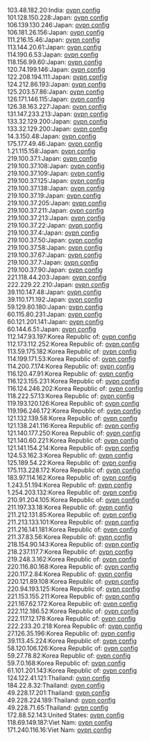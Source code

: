 103.48.182.20:India: [ovpn config](vpn/103_48_182_20.ovpn)  
101.128.150.228:Japan: [ovpn config](vpn/101_128_150_228.ovpn)  
106.139.130.246:Japan: [ovpn config](vpn/106_139_130_246.ovpn)  
106.181.26.156:Japan: [ovpn config](vpn/106_181_26_156.ovpn)  
111.216.15.46:Japan: [ovpn config](vpn/111_216_15_46.ovpn)  
113.144.20.61:Japan: [ovpn config](vpn/113_144_20_61.ovpn)  
114.190.6.53:Japan: [ovpn config](vpn/114_190_6_53.ovpn)  
118.156.99.60:Japan: [ovpn config](vpn/118_156_99_60.ovpn)  
120.74.199.146:Japan: [ovpn config](vpn/120_74_199_146.ovpn)  
122.208.194.111:Japan: [ovpn config](vpn/122_208_194_111.ovpn)  
124.212.86.193:Japan: [ovpn config](vpn/124_212_86_193.ovpn)  
125.203.57.86:Japan: [ovpn config](vpn/125_203_57_86.ovpn)  
126.171.146.115:Japan: [ovpn config](vpn/126_171_146_115.ovpn)  
126.38.163.227:Japan: [ovpn config](vpn/126_38_163_227.ovpn)  
131.147.233.213:Japan: [ovpn config](vpn/131_147_233_213.ovpn)  
133.32.129.200:Japan: [ovpn config](vpn/133_32_129_200.ovpn)  
133.32.129.200:Japan: [ovpn config](vpn/133_32_129_200.ovpn)  
14.3.150.48:Japan: [ovpn config](vpn/14_3_150_48.ovpn)  
175.177.49.46:Japan: [ovpn config](vpn/175_177_49_46.ovpn)  
1.21.115.158:Japan: [ovpn config](vpn/1_21_115_158.ovpn)  
219.100.37.1:Japan: [ovpn config](vpn/219_100_37_1.ovpn)  
219.100.37.108:Japan: [ovpn config](vpn/219_100_37_108.ovpn)  
219.100.37.109:Japan: [ovpn config](vpn/219_100_37_109.ovpn)  
219.100.37.125:Japan: [ovpn config](vpn/219_100_37_125.ovpn)  
219.100.37.138:Japan: [ovpn config](vpn/219_100_37_138.ovpn)  
219.100.37.19:Japan: [ovpn config](vpn/219_100_37_19.ovpn)  
219.100.37.205:Japan: [ovpn config](vpn/219_100_37_205.ovpn)  
219.100.37.211:Japan: [ovpn config](vpn/219_100_37_211.ovpn)  
219.100.37.213:Japan: [ovpn config](vpn/219_100_37_213.ovpn)  
219.100.37.22:Japan: [ovpn config](vpn/219_100_37_22.ovpn)  
219.100.37.4:Japan: [ovpn config](vpn/219_100_37_4.ovpn)  
219.100.37.50:Japan: [ovpn config](vpn/219_100_37_50.ovpn)  
219.100.37.58:Japan: [ovpn config](vpn/219_100_37_58.ovpn)  
219.100.37.67:Japan: [ovpn config](vpn/219_100_37_67.ovpn)  
219.100.37.7:Japan: [ovpn config](vpn/219_100_37_7.ovpn)  
219.100.37.90:Japan: [ovpn config](vpn/219_100_37_90.ovpn)  
221.118.44.203:Japan: [ovpn config](vpn/221_118_44_203.ovpn)  
222.229.22.210:Japan: [ovpn config](vpn/222_229_22_210.ovpn)  
39.110.147.48:Japan: [ovpn config](vpn/39_110_147_48.ovpn)  
39.110.171.192:Japan: [ovpn config](vpn/39_110_171_192.ovpn)  
59.129.80.180:Japan: [ovpn config](vpn/59_129_80_180.ovpn)  
60.115.80.231:Japan: [ovpn config](vpn/60_115_80_231.ovpn)  
60.121.201.141:Japan: [ovpn config](vpn/60_121_201_141.ovpn)  
60.144.6.51:Japan: [ovpn config](vpn/60_144_6_51.ovpn)  
112.147.93.197:Korea Republic of: [ovpn config](vpn/112_147_93_197.ovpn)  
112.173.112.252:Korea Republic of: [ovpn config](vpn/112_173_112_252.ovpn)  
113.59.175.182:Korea Republic of: [ovpn config](vpn/113_59_175_182.ovpn)  
114.199.171.53:Korea Republic of: [ovpn config](vpn/114_199_171_53.ovpn)  
114.200.7.174:Korea Republic of: [ovpn config](vpn/114_200_7_174.ovpn)  
116.120.47.91:Korea Republic of: [ovpn config](vpn/116_120_47_91.ovpn)  
116.123.155.231:Korea Republic of: [ovpn config](vpn/116_123_155_231.ovpn)  
116.124.246.202:Korea Republic of: [ovpn config](vpn/116_124_246_202.ovpn)  
118.222.57.13:Korea Republic of: [ovpn config](vpn/118_222_57_13.ovpn)  
119.193.120.126:Korea Republic of: [ovpn config](vpn/119_193_120_126.ovpn)  
119.196.246.172:Korea Republic of: [ovpn config](vpn/119_196_246_172.ovpn)  
121.132.139.58:Korea Republic of: [ovpn config](vpn/121_132_139_58.ovpn)  
121.138.241.116:Korea Republic of: [ovpn config](vpn/121_138_241_116.ovpn)  
121.140.177.250:Korea Republic of: [ovpn config](vpn/121_140_177_250.ovpn)  
121.140.60.221:Korea Republic of: [ovpn config](vpn/121_140_60_221.ovpn)  
121.141.154.214:Korea Republic of: [ovpn config](vpn/121_141_154_214.ovpn)  
124.53.162.3:Korea Republic of: [ovpn config](vpn/124_53_162_3.ovpn)  
125.189.54.22:Korea Republic of: [ovpn config](vpn/125_189_54_22.ovpn)  
175.113.228.172:Korea Republic of: [ovpn config](vpn/175_113_228_172.ovpn)  
183.97.114.162:Korea Republic of: [ovpn config](vpn/183_97_114_162.ovpn)  
1.243.51.194:Korea Republic of: [ovpn config](vpn/1_243_51_194.ovpn)  
1.254.203.132:Korea Republic of: [ovpn config](vpn/1_254_203_132.ovpn)  
210.91.204.105:Korea Republic of: [ovpn config](vpn/210_91_204_105.ovpn)  
211.197.33.18:Korea Republic of: [ovpn config](vpn/211_197_33_18.ovpn)  
211.212.131.85:Korea Republic of: [ovpn config](vpn/211_212_131_85.ovpn)  
211.213.133.101:Korea Republic of: [ovpn config](vpn/211_213_133_101.ovpn)  
211.216.141.181:Korea Republic of: [ovpn config](vpn/211_216_141_181.ovpn)  
211.37.83.56:Korea Republic of: [ovpn config](vpn/211_37_83_56.ovpn)  
218.154.90.143:Korea Republic of: [ovpn config](vpn/218_154_90_143.ovpn)  
218.237.117.7:Korea Republic of: [ovpn config](vpn/218_237_117_7.ovpn)  
219.248.3.162:Korea Republic of: [ovpn config](vpn/219_248_3_162.ovpn)  
220.116.80.168:Korea Republic of: [ovpn config](vpn/220_116_80_168.ovpn)  
220.117.2.84:Korea Republic of: [ovpn config](vpn/220_117_2_84.ovpn)  
220.121.89.108:Korea Republic of: [ovpn config](vpn/220_121_89_108.ovpn)  
220.94.193.125:Korea Republic of: [ovpn config](vpn/220_94_193_125.ovpn)  
221.153.155.211:Korea Republic of: [ovpn config](vpn/221_153_155_211.ovpn)  
221.167.62.172:Korea Republic of: [ovpn config](vpn/221_167_62_172.ovpn)  
222.112.186.52:Korea Republic of: [ovpn config](vpn/222_112_186_52.ovpn)  
222.117.12.178:Korea Republic of: [ovpn config](vpn/222_117_12_178.ovpn)  
222.233.20.218:Korea Republic of: [ovpn config](vpn/222_233_20_218.ovpn)  
27.126.35.196:Korea Republic of: [ovpn config](vpn/27_126_35_196.ovpn)  
39.113.45.224:Korea Republic of: [ovpn config](vpn/39_113_45_224.ovpn)  
58.120.106.126:Korea Republic of: [ovpn config](vpn/58_120_106_126.ovpn)  
59.27.78.82:Korea Republic of: [ovpn config](vpn/59_27_78_82.ovpn)  
59.7.0.168:Korea Republic of: [ovpn config](vpn/59_7_0_168.ovpn)  
61.101.201.143:Korea Republic of: [ovpn config](vpn/61_101_201_143.ovpn)  
124.122.41.121:Thailand: [ovpn config](vpn/124_122_41_121.ovpn)  
184.22.8.32:Thailand: [ovpn config](vpn/184_22_8_32.ovpn)  
49.228.17.201:Thailand: [ovpn config](vpn/49_228_17_201.ovpn)  
49.228.224.189:Thailand: [ovpn config](vpn/49_228_224_189.ovpn)  
49.228.71.65:Thailand: [ovpn config](vpn/49_228_71_65.ovpn)  
172.88.52.143:United States: [ovpn config](vpn/172_88_52_143.ovpn)  
118.69.149.187:Viet Nam: [ovpn config](vpn/118_69_149_187.ovpn)  
171.240.116.16:Viet Nam: [ovpn config](vpn/171_240_116_16.ovpn)  
